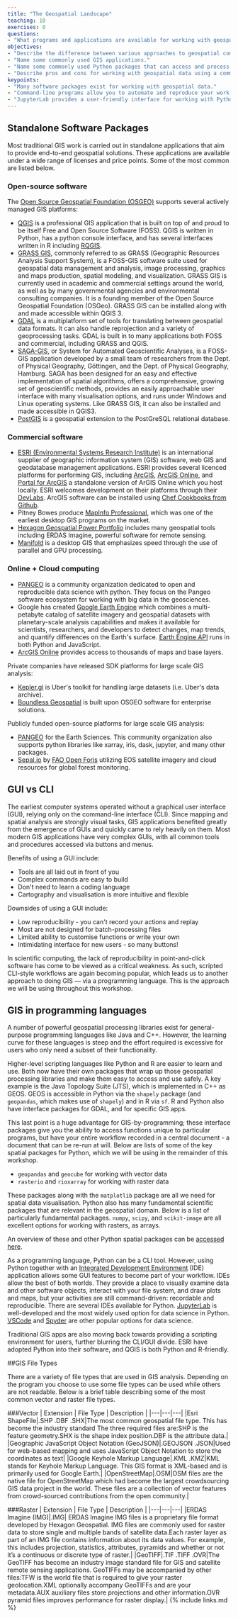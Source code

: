 ```yaml
---
title: "The Geospatial Landscape"
teaching: 10
exercises: 0
questions:
- "What programs and applications are available for working with geospatial data?"
objectives:
- "Describe the difference between various approaches to geospatial computing, and their relative strengths and weaknesses."
- "Name some commonly used GIS applications."
- "Name some commonly used Python packages that can access and process spatial data."
- "Describe pros and cons for working with geospatial data using a command-line versus a graphical user interface."
keypoints:
- "Many software packages exist for working with geospatial data."
- "Command-line programs allow you to automate and reproduce your work."
- "JupyterLab provides a user-friendly interface for working with Python."
---
```



## Standalone Software Packages 

Most traditional GIS work is carried out in standalone applications that aim to provide
end-to-end geospatial solutions. These applications are available under a wide range of
licenses and price points. Some of the most common are listed below.

### Open-source software 

The [Open Source Geospatial Foundation (OSGEO)](http://www.osgeo.org/) supports several actively managed GIS platforms:

  * [QGIS](https://www.qgis.org/en/site/) is a professional GIS application that is
  built on top of and proud to be itself Free and Open Source Software (FOSS). QGIS is
  written in Python, has a python console interface, and has several interfaces written in R including
  [RQGIS](https://cran.r-project.org/package=RQGIS). 
  * [GRASS GIS](https://grass.osgeo.org/), commonly referred to as GRASS 
  (Geographic Resources Analysis Support System), is a FOSS-GIS software suite used for
  geospatial data management and analysis, image processing, graphics and maps
  production, spatial modeling, and visualization. GRASS GIS is currently used in
  academic and commercial settings around the world, as well as by many governmental
  agencies and environmental consulting companies. It is a founding member of the Open
  Source Geospatial Foundation (OSGeo). GRASS GIS can be installed along with and made 
  accessible within QGIS 3.
  * [GDAL](http://www.gdal.org/) is a multiplatform
  set of tools for translating between geospatial data formats. It can also handle
  reprojection and a variety of geoprocessing tasks. GDAL is built in to many
  applications both FOSS and commercial, including GRASS and QGIS.
  * [SAGA-GIS](http://www.saga-gis.org/en/index.html), or System for Automated
  Geoscientific Analyses, is a FOSS-GIS application developed by a small team of
  researchers from the Dept. of Physical Geography, Göttingen, and the Dept. of
  Physical Geography, Hamburg. SAGA has been designed for an easy and effective
  implementation of spatial algorithms, offers a comprehensive, growing set of
  geoscientific methods, provides an easily approachable user interface with many
  visualisation options, and runs under Windows and Linux operating systems. Like 
  GRASS GIS, it can also be installed and made accessible in QGIS3.
  * [PostGIS](https://postgis.net/) is a geospatial extension to the PostGreSQL
  relational database.

### Commercial software 

  * [ESRI (Environmental Systems Research Institute)](https://www.esri.com/en-us/home)
  is an international supplier of geographic information system (GIS) software, web GIS
  and geodatabase management applications. ESRI provides several licenced platforms for
  performing GIS, including [ArcGIS](https://www.arcgis.com/home/index.html), 
  [ArcGIS Online](http://www.esri.com/software/arcgis/arcgisonline), and 
  [Portal for ArcGIS](http://server.arcgis.com/en/portal/) a standalone version of
  ArGIS Online which you host locally. ESRI welcomes development on their platforms
  through their [DevLabs](https://developers.arcgis.com/). ArcGIS software can be
  installed using 
  [Chef Cookbooks from Github](https://github.com/Esri/arcgis-cookbook).
  * Pitney Bowes produce [MapInfo Professional](https://www.pitneybowes.com/us/location-intelligence/geographic-information-systems/mapinfo-pro.html), 
  which was one of the earliest desktop GIS programs on the market. 
  * [Hexagon Geospatial Power Portfolio](https://www.hexagongeospatial.com/products/power-portfolio) 
  includes many geospatial tools including ERDAS Imagine, powerful software for remote sensing.
  * [Manifold](http://www.manifold.net/) is a desktop GIS that emphasizes speed through
  the use of parallel and GPU processing. 

### Online + Cloud computing

  * [PANGEO](https://pangeo.io/) is a community organization dedicated to open and reproducible data science with python. 
  They focus on the Pangeo software ecosystem for working with big 
  data in the geosciences.
  * Google has created [Google Earth Engine](https://earthengine.google.com/) which
  combines a multi-petabyte catalog of satellite imagery and geospatial datasets with
  planetary-scale analysis capabilities and makes it available for scientists,
  researchers, and developers to detect changes, map trends, and quantify differences
  on the Earth's surface. [Earth Engine API](https://developers.google.com/earth-engine/) 
  runs in both Python and JavaScript.
  * [ArcGIS Online](http://www.arcgis.com/features/features.html) provides access to
  thousands of maps and base layers.

Private companies have released SDK platforms for large scale GIS analysis:

 * [Kepler.gl](http://kepler.gl/#/) is Uber's toolkit for handling large datasets (i.e. Uber's data archive).
 * [Boundless Geospatial](https://boundlessgeo.com/) is built upon OSGEO software for enterprise solutions. 

Publicly funded open-source platforms for large scale GIS analysis:

 * [PANGEO](http://pangeo.io/) for the Earth Sciences. This community organization also supports python libraries like xarray, iris, dask, jupyter, and many other packages.
 * [Sepal.io](https://sepal.io/) by [FAO Open Foris](http://www.openforis.org/) utilizing EOS satellite imagery and cloud resources for global forest monitoring.

## GUI vs CLI 

The earliest computer systems operated without a graphical user interface (GUI),
relying only on the command-line interface (CLI). Since mapping and spatial analysis
are strongly visual tasks, GIS applications benefited greatly from the emergence of
GUIs and quickly came to rely heavily on them. Most modern GIS applications have very
complex GUIs, with all common tools and procedures accessed via buttons and menus. 

Benefits of using a GUI include:

  - Tools are all laid out in front of you
  - Complex commands are easy to build
  - Don't need to learn a coding language
  - Cartography and visualisation is more intuitive and flexible
  
Downsides of using a GUI include:

  - Low reproducibility - you can't record your actions and replay
  - Most are not designed for batch-processing files
  - Limited ability to customise functions or write your own
  - Intimidating interface for new users - so many buttons!
  
In scientific computing, the lack of reproducibility in point-and-click software has
come to be viewed as a critical weakness. As such, scripted CLI-style workflows are
again becoming popular, which leads us to another approach to doing GIS — via a
programming language. This is the approach we will be using throughout this workshop.
  
## GIS in programming languages 

A number of powerful geospatial processing libraries exist for general-purpose
programming languages like Java and C++. However, the learning curve for these
languages is steep and the effort required is excessive for users who only need a
subset of their functionality. 

Higher-level scripting languages like Python and R are easier to learn and use. Both
now have their own packages that wrap up those geospatial processing libraries and make
them easy to access and use safely. A key example is the Java Topology Suite (JTS),
which is implemented in C++ as GEOS. GEOS is accessible in Python via the `shapely`
package (and `geopandas`, which makes use of `shapely`) and in R via `sf`. R and Python 
also have interface packages for GDAL, and for specific GIS apps. 

This last point is a huge advantage for GIS-by-programming; these interface packages
give you the ability to access functions unique to particular programs, but have your
entire workflow recorded in a central document - a document that can be re-run at will.
Below are lists of some of the key spatial packages for Python, which we will be using in the
remainder of this workshop.

  * `geopandas` and `geocube` for working with vector data 
  * `rasterio` and `rioxarray` for working with raster data

These packages along with the `matplotlib` package are all we need for spatial data visualisation. Python also has many fundamental scientific packages that are relevant in the geospatial domain. Below is a list of particularly fundamental packages. `numpy`, `scipy`, and `scikit-image` are all excellent options for working with rasters, as arrays.

An overview of these and other Python spatial packages can be [accessed here](https://medium.com/@chrieke/essential-geospatial-python-libraries-5d82fcc38731). 
  
As a programming language, Python can be a CLI tool. However, using
Python together with an [Integrated Development Environment](https://www.codecademy.com/articles/what-is-an-ide) (IDE) application
allows some GUI features to become part of your workflow. IDEs allow the best of both
worlds. They provide a place to visually examine data and other software objects,
interact with your file system, and draw plots and maps, but your activities are still
command-driven: recordable and reproducible. There are several IDEs available for Python.
[JupyterLab](https://jupyter.org/) is well-developed and the most widely used option for data science 
in Python. [VSCode](https://code.visualstudio.com/docs/python/python-tutorial) and [Spyder](https://www.spyder-ide.org/)
are other popular options for data science.

Traditional GIS apps are also moving back towards providing a scripting environment for
users, further blurring the CLI/GUI divide. ESRI have adopted Python into their
software, and QGIS is both Python and R-friendly.

##GIS File Types 

There are a variety of file types that are used in GIS analysis. Depending on the program you choose to use some file types can be used while others are not readable. Below is a brief table describing some of the most common vector and raster file types.

###Vector
| Extension | File Type | Description |
|---|---|---|
|Esri ShapeFile|.SHP .DBF .SHX|The most common geospatial file type. This has become the industry standard The three required files are:SHP is the feature geometry.SHX is the shape index position.DBF is the attribute data.|
|Geographic JavaScript Object Notation (GeoJSON)|.GEOJSON .JSON|Used for web-based mapping and uses JavaScript Object Notation to store the coordinates as text|
|Google Keyhole Markup Language|.KML .KMZ|KML stands for Keyhole Markup Language. This GIS format is XML-based and is primarily used for Google Earth.|
|OpenStreetMap|.OSM|OSM files are the native file for OpenStreetMap which had become the largest crowdsourcing GIS data project in the world. These files are a collection of vector features from crowd-sourced contributions from the open community.|

###Raster
| Extension | File Type | Description |
|---|---|---|
|ERDAS Imagine (IMG)|.IMG|	ERDAS Imagine IMG files is a proprietary file format developed by Hexagon Geospatial. IMG files are commonly used for raster data to store single and multiple bands of satellite data.Each raster layer as part of an IMG file contains information about its data values. For example, this includes projection, statistics, attributes, pyramids and whether or not it’s a continuous or discrete type of raster.|
|GeoTIFF|.TIF .TIFF .OVR|The GeoTIFF has become an industry image standard file for GIS and satellite remote sensing applications. GeoTIFFs may be accompanied by other files:TFW is the world file that is required to give your raster geolocation.XML optionally accompany GeoTIFFs and are your metadata.AUX auxiliary files store projections and other information.OVR pyramid files improves performance for raster display.|
{% include links.md %}
